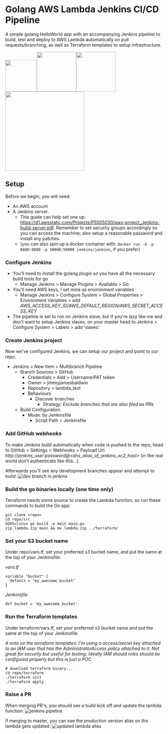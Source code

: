# Golang AWS Lambda Jenkins CI/CD Pipeline
A simple golang HelloWorld app with an accompanying Jenkins pipeline to build, test and deploy to AWS Lambda automatically on pull requests/branching, as well as Terraform templates to setup infrastructure.

<img src="https://wiki.jenkins.io/download/attachments/2916393/logo.png" width="100"><img src="https://camo.githubusercontent.com/a6074cc3e448110a02c3947a69f41a5acfd8d217/68747470733a2f2f7777772e7465727261666f726d2e696f2f6173736574732f696d616765732f6f672d696d6167652d66356262633938632e706e67" width="125"><img src="https://i.imgur.com/YurNxnI.png" width="125"><img src="https://cdn-images-1.medium.com/max/1200/1*ERojGMB35dNDZJtgdC-iFw.png" width="250">

## Setup
Before we begin, you will need:
* An AWS account
* A Jenkins server. 
    * This guide can help set one up: https://d1.awsstatic.com/Projects/P5505030/aws-project_Jenkins-build-server.pdf. Remember to set security groups accordingly so you can access the machine; also setup a reasonable password and install any patches.
    * (you can also spin up a docker container with: `docker run -d -p 8080:8080 -p 50000:50000 jenkins/jenkins`, if you prefer)

### Configure Jenkins
* You'll need to install the golang plugin so you have all the necessary build tools for go
    * Manage Jenkins > Manage Plugins > Available > Go
* You'll need AWS keys, I set mine as environment variables
    * Manage Jenkins > Configure System > Global Properties > Environment Variables > add _AWS_ACCESS_KEY_ID/AWS_DEFAULT_REGION/AWS_SECRET_ACCESS_KEY_
* The pipeline is set to run on Jenkins slave, but if you're lazy like me and don't want to setup Jenkins slaves, on your master head to Jenkins > Configure System > Labels > add 'slaves'

### Create Jenkins project
Now we've configured Jenkins, we can setup our project and point to our repo.

* Jenkins > New Item > Multibranch Pipeline
    * Branch Sources > GitHub
        * Credentials > Add > Username/PAT token
        * Owner > jimmyjamesbaldwin
        * Repository > lambda_test
        * Behaviours
            * Discover branches
                * Strategy: _Exclude branches that are also filed as PRs_
    * Build Configuration
        * Mode: by Jenkinsfile
            * Script Path > Jenkinsfile

### Add GitHub webhooks
To make Jenkins build automatically when code is pushed to the repo, head to GitHub > Settings > Webhooks > Payload Url: _http://jenkins_user:password@<dns_alias_of_jenkins_ec2_host>_ (in the real world don't authenticate like this...). 

Afterwards you'll see any development branches appear and attempt to build:
![dev branch in jenkins](https://i.imgur.com/qOHqcJO.png)

### Build the go binaries locally (one time only)
Terraform needs some source to create the Lambda function, so run these commands to build the Go app:
```
git clone <repo>
cd repo/src
GOOS=linux go build -o main main.go
zip lambda.zip main && mv lambda.zip ../terraform/
```

### Set your S3 bucket name
Under repo/vars.tf, set your preferred s3 bucket name, and put the same at the top of your Jenkinsfile:

_vars.tf_
```
variable "bucket" {
  default = "my_awesome_bucket"
}
```
_Jenkinsfile_
```
def bucket = 'my_awesome_bucket'
```


### Run the Terraform templates
Under terraform/vars.tf, set your preferred s3 bucket name and put the same at the top of your Jenkinsfile.

_A note on the terraform templates: I'm using a access/secret key attached to an IAM user that has the AdministratorAccess policy attached to it. Not great for security but useful for testing. Ideally IAM should roles should be configured properly but this is just a POC._
```
# download terraform binary...
cd repo/terraform
./terraform init
./terraform apply
```

### Raise a PR
When merging PR's, you should see a build kick off and update the lambda function:
![jenkins pipeline](https://i.imgur.com/yZxNA9O.png)

If merging to master, you can see the _production_ version alias on the lambda gets updated:
![updated lambda alias](https://i.imgur.com/dyyiU4m.png)
